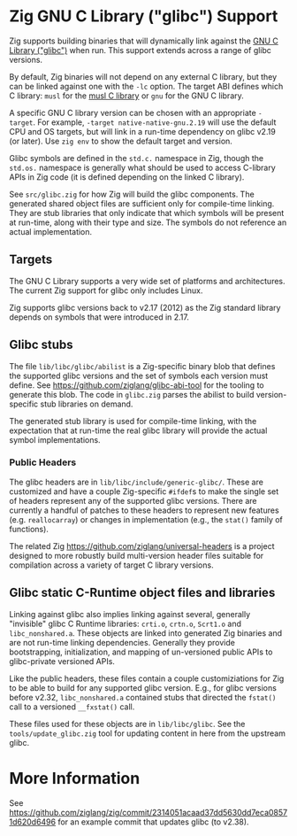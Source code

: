 # Zig GNU C Library ("glibc") Support

Zig supports building binaries that will dynamically link against the
[GNU C Library ("glibc")](https://www.gnu.org/software/libc/) when run.
This support extends across a range of glibc versions.

By default, Zig binaries will not depend on any external C library, but
they can be linked against one with the `-lc` option.  The target ABI defines
which C library: `musl` for the [musl C library](https://musl.libc.org/) or
`gnu` for the GNU C library.

A specific GNU C library version can be chosen with an appropriate
`-target`.  For example, `-target native-native-gnu.2.19` will use the
default CPU and OS targets, but will link in a run-time dependency on
glibc v2.19 (or later).  Use `zig env` to show the default target and
version.

Glibc symbols are defined in the `std.c.` namespace in Zig, though the
`std.os.` namespace is generally what should be used to access C-library
APIs in Zig code (it is defined depending on the linked C library).

See `src/glibc.zig` for how Zig will build the glibc components.  The
generated shared object files are sufficient only for compile-time
linking. They are stub libraries that only indicate that which symbols
will be present at run-time, along with their type and size.  The symbols
do not reference an actual implementation.

## Targets

The GNU C Library supports a very wide set of platforms and architectures.
The current Zig support for glibc only includes Linux.

Zig supports glibc versions back to v2.17 (2012) as the Zig standard
library depends on symbols that were introduced in 2.17.

## Glibc stubs

The file `lib/libc/glibc/abilist` is a Zig-specific binary blob that
defines the supported glibc versions and the set of symbols each version
must define.  See https://github.com/ziglang/glibc-abi-tool for the
tooling to generate this blob.  The code in `glibc.zig` parses the abilist
to build version-specific stub libraries on demand.

The generated stub library is used for compile-time linking, with the
expectation that at run-time the real glibc library will provide the
actual symbol implementations.

### Public Headers

The glibc headers are in `lib/libc/include/generic-glibc/`.  These are
customized and have a couple Zig-specific `#ifdef`s to make the single set
of headers represent any of the supported glibc versions.  There are
currently a handful of patches to these headers to represent new features
(e.g. `reallocarray`) or changes in implementation (e.g., the `stat()`
family of functions).

The related Zig https://github.com/ziglang/universal-headers is a project
designed to more robustly build multi-version header files suitable for
compilation across a variety of target C library versions.

## Glibc static C-Runtime object files and libraries

Linking against glibc also implies linking against several, generally
"invisible" glibc C Runtime libraries: `crti.o`, `crtn.o`, `Scrt1.o` and
`libc_nonshared.a`.  These objects are linked into generated Zig binaries
and are not run-time linking dependencies.  Generally they provide
bootstrapping, initialization, and mapping of un-versioned public APIs to
glibc-private versioned APIs.

Like the public headers, these files contain a couple customiziations for
Zig to be able to build for any supported glibc version.  E.g., for glibc
versions before v2.32, `libc_nonshared.a` contained stubs that directed
the `fstat()` call to a versioned `__fxstat()` call.

These files used for these objects are in `lib/libc/glibc`.  See the
`tools/update_glibc.zig` tool for updating content in here from the
upstream glibc.

# More Information

See
https://github.com/ziglang/zig/commit/2314051acaad37dd5630dd7eca08571d620d6496
for an example commit that updates glibc (to v2.38).
